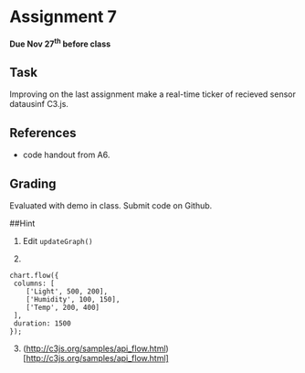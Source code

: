 # Assignment 7
**Due Nov 27<sup>th</sup> before class**

## Task 
Improving on the last assignment make a real-time ticker of recieved sensor datausinf C3.js.

## References
- code handout from A6.

## Grading
Evaluated with demo in class. Submit code on Github.

##Hint
1. Edit ``updateGraph()``

2.

```
chart.flow({
 columns: [
    ['Light', 500, 200],
    ['Humidity', 100, 150],
    ['Temp', 200, 400]
 ],
 duration: 1500
});

```

3. (http://c3js.org/samples/api_flow.html) [http://c3js.org/samples/api_flow.html]
